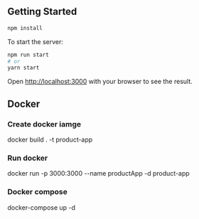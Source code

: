 
## Getting Started


```bash
npm install
```

To start the server:

```bash
npm run start
# or
yarn start
```

Open [http://localhost:3000](http://localhost:3000) with your browser to see the result.

## Docker

### Create docker iamge
docker build . -t product-app

### Run docker
docker run -p 3000:3000 --name productApp -d product-app

### Docker compose
docker-compose up -d